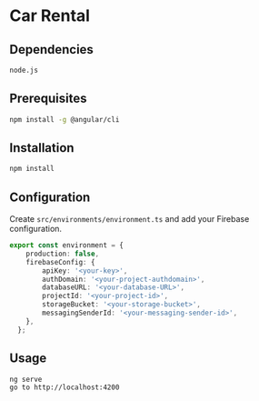 # Car Rental

## Dependencies

```bash
node.js
```

## Prerequisites

```bash
npm install -g @angular/cli
```

## Installation

```bash
npm install
```

## Configuration

Create `src/environments/environment.ts` and add your Firebase configuration.

```ts
export const environment = {
    production: false,
    firebaseConfig: {
        apiKey: '<your-key>',
        authDomain: '<your-project-authdomain>',
        databaseURL: '<your-database-URL>',
        projectId: '<your-project-id>',
        storageBucket: '<your-storage-bucket>',
        messagingSenderId: '<your-messaging-sender-id>',
    },
  };
```

## Usage

```bash
ng serve
go to http://localhost:4200
```